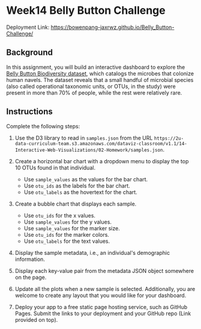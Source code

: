 # Week14 Belly Button Challenge

Deployment Link: https://bowenpang-jaxrwz.github.io/Belly_Button-Challenge/

## Background
In this assignment, you will build an interactive dashboard to explore the [Belly Button Biodiversity dataset](http://robdunnlab.com/projects/belly-button-biodiversity/), which catalogs the microbes that colonize human navels.
The dataset reveals that a small handful of microbial species (also called operational taxonomic units, or OTUs, in the study) were present in more than 70% of people, while the rest were relatively rare.

## Instructions
Complete the following steps:
1. Use the D3 library to read in ```samples.json``` from the URL ```https://2u-data-curriculum-team.s3.amazonaws.com/dataviz-classroom/v1.1/14-Interactive-Web-Visualizations/02-Homework/samples.json```.

2. Create a horizontal bar chart with a dropdown menu to display the top 10 OTUs found in that individual.
    * Use ```sample_values``` as the values for the bar chart.
    * Use ```otu_ids``` as the labels for the bar chart.
    * Use ```otu_labels``` as the hovertext for the chart.

3. Create a bubble chart that displays each sample.
    * Use ```otu_ids``` for the x values.
    * Use ```sample_values``` for the y values.
    * Use ```sample_values``` for the marker size.
    * Use ```otu_ids``` for the marker colors.
    * Use ```otu_labels``` for the text values.

4. Display the sample metadata, i.e., an individual's demographic information.
5. Display each key-value pair from the metadata JSON object somewhere on the page.
6. Update all the plots when a new sample is selected. Additionally, you are welcome to create any layout that you would like for your dashboard.
7. Deploy your app to a free static page hosting service, such as GitHub Pages. Submit the links to your deployment and your GitHub repo (Link provided on top).
